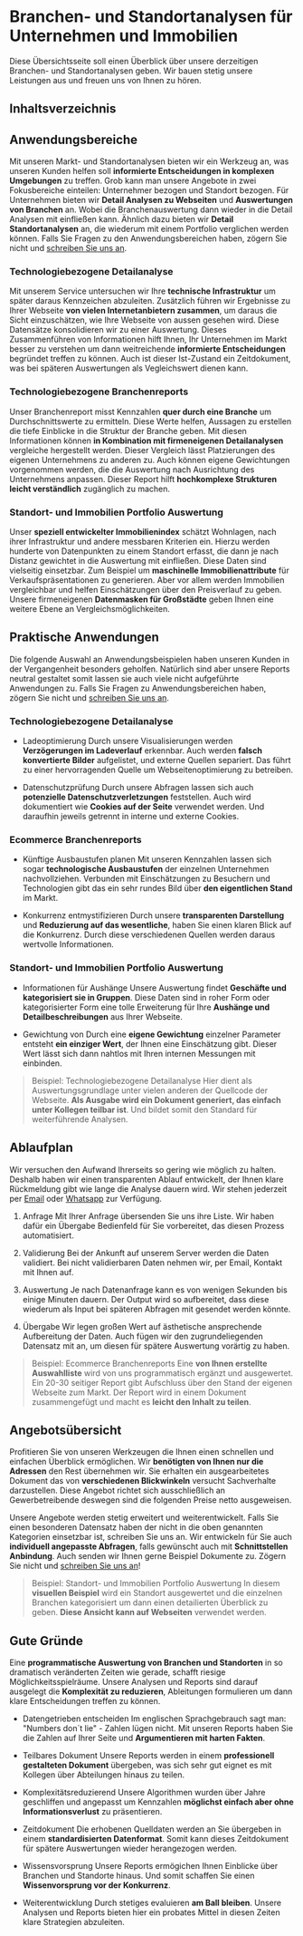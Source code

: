 # Branchen- und Standortanalysen für Unternehmen und Immobilien
Diese Übersichtsseite soll einen Überblick über unsere derzeitigen Branchen- und Standortanalysen geben. Wir bauen stetig unsere Leistungen aus und freuen uns von Ihnen zu hören.

## Inhaltsverzeichnis

## Anwendungsbereiche
Mit unseren Markt- und Standortanalysen bieten wir ein Werkzeug an, was unseren Kunden helfen soll **informierte Entscheidungen in komplexen Umgebungen** zu treffen. Grob kann man unsere Angebote in zwei Fokusbereiche einteilen: Unternehmer bezogen und Standort bezogen. Für Unternehmen bieten wir **Detail Analysen zu Webseiten** und **Auswertungen von Branchen** an. Wobei die Branchenauswertung dann wieder in die Detail Analysen mit einfließen kann. Ähnlich dazu bieten wir **Detail Standortanalysen** an, die wiederum mit einem Portfolio verglichen werden können. Falls Sie Fragen zu den Anwendungsbereichen haben, zögern Sie nicht und [schreiben Sie uns an](https://www.13plus4.com/kontakt).

### Technologiebezogene Detailanalyse
Mit unserem Service untersuchen wir Ihre **technische Infrastruktur** um später daraus Kennzeichen abzuleiten. Zusätzlich führen wir Ergebnisse zu Ihrer Webseite **von vielen Internetanbietern zusammen**, um daraus die Sicht einzuschätzen, wie Ihre Webseite von aussen gesehen wird. Diese Datensätze konsolidieren wir zu einer Auswertung. Dieses Zusammenführen von Informationen hilft Ihnen, Ihr Unternehmen im Markt besser zu verstehen um dann weitreichende **informierte Entscheidungen** begründet treffen zu können. Auch ist dieser Ist-Zustand ein Zeitdokument, was bei späteren Auswertungen als Vegleichswert dienen kann.

### Technologiebezogene Branchenreports
Unser Branchenreport misst Kennzahlen **quer durch eine Branche** um Durchschnittswerte zu ermitteln. Diese Werte helfen, Aussagen zu erstellen die tiefe Einblicke in die Struktur der Branche geben. Mit diesen Informationen können **in Kombination mit firmeneigenen Detailanalysen** vergleiche hergestellt werden. Dieser Vergleich lässt Platzierungen des eigenen Unternehmens zu anderen zu. Auch können eigene Gewichtungen vorgenommen werden, die die Auswertung nach Ausrichtung des Unternehmens anpassen. Dieser Report hilft **hochkomplexe Strukturen leicht verständlich** zugänglich zu machen.

### Standort- und Immobilien Portfolio Auswertung
Unser **speziell entwickelter Immobilienindex** schätzt Wohnlagen, nach ihrer Infrastruktur und andere messbaren Kriterien ein. Hierzu werden hunderte von Datenpunkten zu einem Standort erfasst, die dann je nach Distanz gewichtet in die Auswertung mit einfließen. Diese Daten sind vielseitig einsetzbar. Zum Beispiel um **maschinelle Immobilienattribute** für Verkaufspräsentationen zu generieren. Aber vor allem werden Immobilien vergleichbar und helfen Einschätzungen über den Preisverlauf zu geben. Unsere firmeneigenen **Datenmasken für Großstädte** geben Ihnen eine weitere Ebene an Vergleichsmöglichkeiten.

## Praktische Anwendungen 
Die folgende Auswahl an Anwendungsbeispielen haben unseren Kunden in der Vergangenheit besonders geholfen. Natürlich sind aber unsere Reports neutral gestaltet somit lassen sie auch viele nicht aufgeführte Anwendungen zu. Falls Sie Fragen zu Anwendungsbereichen haben, zögern Sie nicht und [schreiben Sie uns an](https://www.13plus4.com/kontakt).

### Technologiebezogene Detailanalyse
- Ladeoptimierung
Durch unsere Visualisierungen werden **Verzögerungen im Ladeverlauf** erkennbar. Auch werden **falsch konvertierte Bilder** aufgelistet, und externe Quellen separiert. Das führt zu einer hervorragenden Quelle um Webseitenoptimierung zu betreiben.

- Datenschutzprüfung
Durch unsere Abfragen lassen sich auch **potenzielle Datenschutzverletzungen** feststellen. Auch wird dokumentiert wie **Cookies auf der Seite** verwendet werden. Und daraufhin jeweils getrennt in interne und externe Cookies.

### Ecommerce Branchenreports​
- Künftige Ausbaustufen planen
Mit unseren Kennzahlen lassen sich sogar **technologische Ausbaustufen** der einzelnen Unternehmen nachvollziehen. Verbunden mit Einschätzungen zu Besuchern und Technologien gibt das ein sehr rundes Bild über **den eigentlichen Stand** im Markt.

- Konkurrenz entmystifizieren
Durch unsere **transparenten Darstellung** und **Reduzierung auf das wesentliche**, haben Sie einen klaren Blick auf die Konkurrenz. Durch diese verschiedenen Quellen werden daraus wertvolle Informationen.

### Standort- und Immobilien Portfolio Auswertung
- Informationen für Aushänge
Unsere Auswertung findet **Geschäfte und kategorisiert sie in Gruppen**. Diese Daten sind in roher Form oder kategorisierter Form eine tolle Erweiterung für Ihre **Aushänge und Detailbeschreibungen** aus Ihrer Webseite.

- Gewichtung von
Durch eine **eigene Gewichtung** einzelner Parameter entsteht **ein einziger Wert**, der Ihnen eine Einschätzung gibt. Dieser Wert lässt sich dann nahtlos mit Ihren internen Messungen mit einbinden.  

> Beispiel: Technologiebezogene Detailanalyse
> Hier dient als Auswertungsgrundlage unter vielen anderen der Quellcode der Webseite. **Als Ausgabe wird ein Dokument generiert, das einfach unter Kollegen teilbar ist**. Und bildet somit den Standard für weiterführende Analysen.

## Ablaufplan 
Wir versuchen den Aufwand Ihrerseits so gering wie möglich zu halten. Deshalb haben wir einen transparenten Ablauf entwickelt, der Ihnen klare Rückmeldung gibt wie lange die Analyse dauern wird. Wir stehen jederzeit per [Email](https://www.13plus4.com/kontakt) oder [Whatsapp](https://www.13plus4.com/kontakt) zur Verfügung.

1. Anfrage
Mit Ihrer Anfrage übersenden Sie uns ihre Liste. Wir haben dafür ein Übergabe Bedienfeld für Sie vorbereitet, das diesen Prozess automatisiert.

2. Validierung
Bei der Ankunft auf unserem Server werden die Daten validiert. Bei nicht validierbaren Daten nehmen wir, per Email, Kontakt mit Ihnen auf.

3. Auswertung
Je nach Datenanfrage kann es von wenigen Sekunden bis einige Minuten dauern. Der Output wird so aufbereitet, dass diese wiederum als Input bei späteren Abfragen mit gesendet werden könnte.

4. Übergabe
Wir legen großen Wert auf ästhetische ansprechende Aufbereitung der Daten. Auch fügen wir den zugrundeliegenden Datensatz mit an, um diesen für spätere Auswertung vorärtig zu haben.

> Beispiel: Ecommerce Branchenreports
> Eine **von Ihnen erstellte Auswahlliste** wird von uns programmatisch ergänzt und ausgewertet. Ein 20-30 seitiger Report gibt Aufschluss über den Stand der eigenen Webseite zum Markt. Der Report wird in einem Dokument zusammengefügt und macht es **leicht den Inhalt zu teilen**.

## Angebotsübersicht
Profitieren Sie von unseren Werkzeugen die Ihnen einen schnellen und einfachen Überblick ermöglichen. Wir **benötigten von Ihnen nur die Adressen** den Rest übernehmen wir. Sie erhalten ein ausgearbeitetes Dokument das von **verschiedenen Blickwinkeln** versucht Sachverhalte darzustellen. Diese Angebot richtet sich ausschließlich an Gewerbetreibende deswegen sind die folgenden Preise netto ausgeweisen.

Unsere Angebote werden stetig erweitert und weiterentwickelt. Falls Sie einen besonderen Datensatz haben der nicht in die oben genannten Kategorien einsetzbar ist, schreiben Sie uns an. Wir entwickeln für Sie auch **individuell angepasste Abfragen**, falls gewünscht auch mit **Schnittstellen Anbindung**. Auch senden wir Ihnen gerne Beispiel Dokumente zu. Zögern Sie nicht und [schreiben Sie uns an](https://www.13plus4.com/kontakt)!

> Beispiel: Standort- und Immobilien Portfolio Auswertung
> In diesem **visuellen Beispiel** wird ein Standort ausgewertet und die einzelnen Branchen kategorisiert um dann einen detailierten Überblick zu geben. **Diese Ansicht kann auf Webseiten** verwendet werden.

## Gute Gründe 
Eine **programmatische Auswertung von Branchen und Standorten** in so dramatisch veränderten Zeiten wie gerade, schafft riesige Möglichkeitsspielräume. Unsere Analysen und Reports sind darauf ausgelegt die **Komplexität zu reduzieren**, Ableitungen formulieren um dann klare Entscheidungen treffen zu können.

- Datengetrieben entscheiden
Im englischen Sprachgebrauch sagt man: "Numbers don´t lie" - Zahlen lügen nicht. Mit unseren Reports haben Sie die Zahlen auf Ihrer Seite und **Argumentieren mit harten Fakten**.

- Teilbares Dokument
Unsere Reports werden in einem **professionell gestalteten Dokument** übergeben, was sich sehr gut eignet es mit Kollegen über Abteilungen hinaus zu teilen.

- Komplexitätsreduzierend
Unsere Algorithmen wurden über Jahre geschliffen und angepasst um Kennzahlen **möglichst einfach aber ohne Informationsverlust** zu präsentieren.

- Zeitdokument
Die erhobenen Quelldaten werden an Sie übergeben in einem **standardisierten Datenformat**. Somit kann dieses Zeitdokument für spätere Auswertungen wieder herangezogen werden.

- Wissensvorsprung
Unsere Reports ermögichen Ihnen Einblicke über Branchen und Standorte hinaus. Und somit schaffen Sie einen **Wissenvorsprung vor der Konkurrenz**. 

- Weiterentwicklung
Durch stetiges evaluieren **am Ball bleiben**. Unsere Analysen und Reports bieten hier ein probates Mittel in diesen Zeiten klare Strategien abzuleiten.
